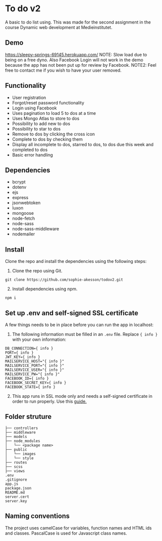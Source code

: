 # To do v2

A basic to do list using. This was made for the second assignment in the course Dynamic web development at Medieinstitutet.

## Demo
https://sleepy-springs-69145.herokuapp.com/
NOTE: Slow load due to being on a free dyno. Also Facebook Login will not work in the demo because the app has not been put up for review by Facebook.
NOTE2: Feel free to contact me if you wish to have your user removed.

## Functionality

- User registration
- Forgot/reset password functionality
- Login using Facebook
- Uses pagination to load 5 to dos at a time
- Uses Mongo Atlas to store to dos
- Possibility to add new to dos
- Possibility to star to dos
- Remove to dos by clicking the cross icon
- Complete to dos by checking them
- Display all incomplete to dos, starred to dos, to dos due this week and completed to dos
- Basic error handling

## Dependencies

- bcrypt
- dotenv
- ejs
- express
- jsonwebtoken
- luxon
- mongoose
- node-fetch
- node-sass
- node-sass-middleware
- nodemailer

##  Install

Clone the repo and install the dependencies using the following steps:

1. Clone the repo using Git.
```
git clone https://github.com/sophie-akesson/todov2.git
```

2. Install dependencies using npm.
```
npm i
```

## Set up .env and self-signed SSL certificate
A few things needs to be in place before you can run the app in localhost:

1. The following information must be filled in an `.env` file. Replace `{ info }` with your own information:
```
DB_CONNECTION={ info }
PORT={ info }
JWT_KEY={ info }
MAILSERVICE_HOST="{ info }"
MAILSERVICE_PORT="{ info }"
MAILSERVICE_USER="{ info }"
MAILSERVICE_PW="{ info }"
FACEBOOK_ID={ info }
FACEBOOK_SECRET_KEY={ info }
FACEBOOK_STATE={ info }
```

2. This app runs in SSL mode only and needs a self-signed certificate in order to run properly. Use this [guide.](https://flaviocopes.com/express-https-self-signed-certificate/ "https://flaviocopes.com/")

## Folder struture

```
├── controllers
├── middleware
├── models
├── node_modules
│   └── <package name>
├── public
│   └── images
│   └── style
├── routes
├── scss
├── views
.env
.gitignore
app.js
package.json
README.md
server.cert
server.key
```

## Naming conventions

The project uses camelCase for variables, function names and HTML ids and classes. PascalCase is used for Javascript class names.
